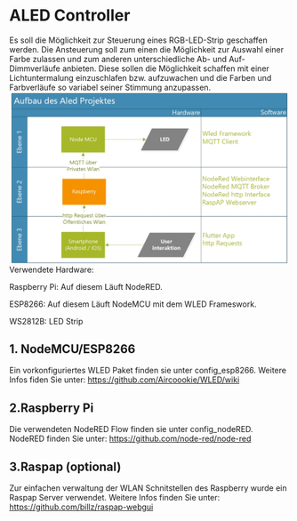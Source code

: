 # ALED Controller
Es soll die Möglichkeit zur Steuerung eines RGB-LED-Strip geschaffen werden. Die Ansteuerung soll zum einen die Möglichkeit zur Auswahl einer Farbe zulassen und zum anderen unterschiedliche Ab- und Auf-Dimmverläufe anbieten. Diese sollen die Möglichkeit schaffen mit einer Lichtuntermalung einzuschlafen bzw. aufzuwachen und die Farben und Farbverläufe so variabel seiner Stimmung anzupassen.
![ALED](https://github.com/Friedrich06/ALED_/blob/master/doku/ALED-flussdiagramm.jpg)
Verwendete Hardware:

Raspberry Pi: 
  Auf diesem Läuft NodeRED.
  
ESP8266:
  Auf diesem Läuft NodeMCU mit dem WLED Frameswork.
  
  
WS2812B:
  LED Strip

## 1. NodeMCU/ESP8266 
Ein vorkonfiguriertes WLED Paket finden sie unter config_esp8266.
Weitere Infos fiden Sie unter:
https://github.com/Aircoookie/WLED/wiki
## 2.Raspberry Pi
Die verwendeten  NodeRED Flow finden sie unter config_nodeRED.
NodeRED finden Sie unter:
https://github.com/node-red/node-red

## 3.Raspap (optional)
Zur einfachen verwaltung der WLAN Schnitstellen des Raspberry wurde ein Raspap Server verwendet.
Weitere Infos finden Sie unter:
https://github.com/billz/raspap-webgui


